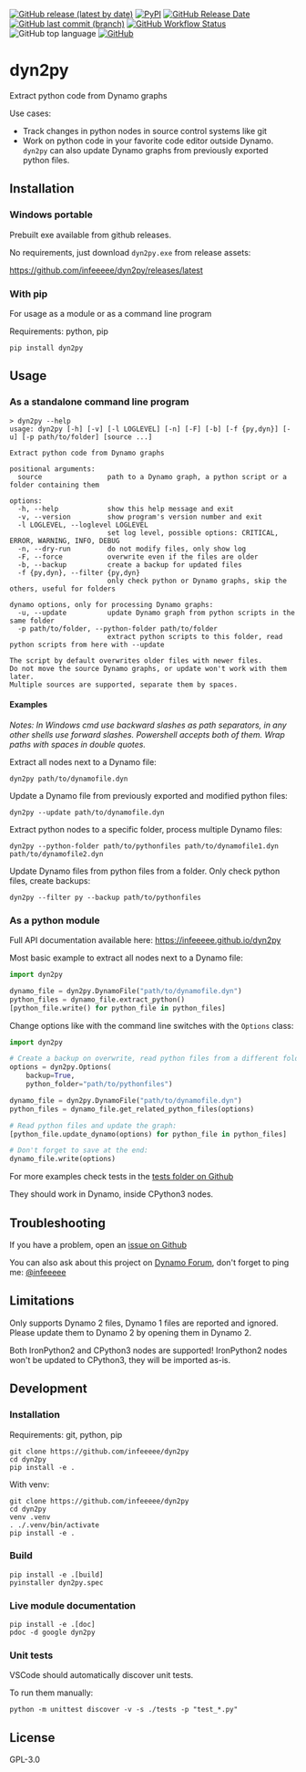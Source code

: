 [![GitHub release (latest by date)](https://img.shields.io/github/v/release/infeeeee/dyn2py?style=flat-square)](https://github.com/infeeeee/dyn2py/releases/latest)
[![PyPI](https://img.shields.io/pypi/v/dyn2py?style=flat-square)](https://pypi.org/project/dyn2py/)
[![GitHub Release Date](https://img.shields.io/github/release-date/infeeeee/dyn2py?style=flat-square)](https://github.com/infeeeee/dyn2py/releases/latest)
[![GitHub last commit (branch)](https://img.shields.io/github/last-commit/infeeeee/dyn2py/main?style=flat-square)](https://github.com/infeeeee/dyn2py/commits/main)
[![GitHub Workflow Status](https://img.shields.io/github/actions/workflow/status/infeeeee/dyn2py/unittests.yml?label=tests&style=flat-square)](https://github.com/infeeeee/dyn2py/actions/workflows/unittests.yml)
![GitHub top language](https://img.shields.io/github/languages/top/infeeeee/dyn2py?style=flat-square)
[![GitHub](https://img.shields.io/github/license/infeeeee/dyn2py?style=flat-square)](https://github.com/infeeeee/dyn2py/blob/main/LICENSE)

# dyn2py

Extract python code from Dynamo graphs

Use cases:

- Track changes in python nodes in source control systems like git
- Work on python code in your favorite code editor outside Dynamo. `dyn2py` can also update Dynamo graphs from previously exported python files.

## Installation

### Windows portable

Prebuilt exe available from github releases.

No requirements, just download `dyn2py.exe` from release assets:

https://github.com/infeeeee/dyn2py/releases/latest

### With pip

For usage as a module or as a command line program

Requirements: python, pip

```
pip install dyn2py
```

## Usage

### As a standalone command line program

```
> dyn2py --help
usage: dyn2py [-h] [-v] [-l LOGLEVEL] [-n] [-F] [-b] [-f {py,dyn}] [-u] [-p path/to/folder] [source ...]

Extract python code from Dynamo graphs

positional arguments:
  source                path to a Dynamo graph, a python script or a folder containing them

options:
  -h, --help            show this help message and exit
  -v, --version         show program's version number and exit
  -l LOGLEVEL, --loglevel LOGLEVEL
                        set log level, possible options: CRITICAL, ERROR, WARNING, INFO, DEBUG
  -n, --dry-run         do not modify files, only show log
  -F, --force           overwrite even if the files are older
  -b, --backup          create a backup for updated files
  -f {py,dyn}, --filter {py,dyn}
                        only check python or Dynamo graphs, skip the others, useful for folders

dynamo options, only for processing Dynamo graphs:
  -u, --update          update Dynamo graph from python scripts in the same folder
  -p path/to/folder, --python-folder path/to/folder
                        extract python scripts to this folder, read python scripts from here with --update

The script by default overwrites older files with newer files.
Do not move the source Dynamo graphs, or update won't work with them later.
Multiple sources are supported, separate them by spaces.
```

#### Examples

*Notes: In Windows cmd use backward slashes as path separators, in any other shells use forward slashes. Powershell accepts both of them. Wrap paths with spaces in double quotes.*

Extract all nodes next to a Dynamo file:

```
dyn2py path/to/dynamofile.dyn
```

Update a Dynamo file from previously exported and modified python files:

```
dyn2py --update path/to/dynamofile.dyn
```

Extract python nodes to a specific folder, process multiple Dynamo files:

```
dyn2py --python-folder path/to/pythonfiles path/to/dynamofile1.dyn path/to/dynamofile2.dyn
```

Update Dynamo files from python files from a folder. Only check python files, create backups:

```
dyn2py --filter py --backup path/to/pythonfiles
```

### As a python module

Full API documentation available here: https://infeeeee.github.io/dyn2py

Most basic example to extract all nodes next to a Dynamo file:

```python
import dyn2py

dynamo_file = dyn2py.DynamoFile("path/to/dynamofile.dyn")
python_files = dynamo_file.extract_python()
[python_file.write() for python_file in python_files]
```

Change options like with the command line switches with the `Options` class:

```python
import dyn2py

# Create a backup on overwrite, read python files from a different folder:
options = dyn2py.Options(
    backup=True,
    python_folder="path/to/pythonfiles")

dynamo_file = dyn2py.DynamoFile("path/to/dynamofile.dyn")
python_files = dynamo_file.get_related_python_files(options)

# Read python files and update the graph:
[python_file.update_dynamo(options) for python_file in python_files]

# Don't forget to save at the end:
dynamo_file.write(options)
```

For more examples check tests in the [tests folder on Github](https://github.com/infeeeee/dyn2py/tree/main/tests)

They should work in Dynamo, inside CPython3 nodes.

## Troubleshooting

If you have a problem, open an [issue on Github](https://github.com/infeeeee/dyn2py/issues)

You can also ask about this project on [Dynamo Forum](https://forum.dynamobim.com/), don't forget to ping me: [@infeeeee](https://forum.dynamobim.com/u/infeeeee)

## Limitations

Only supports Dynamo 2 files, Dynamo 1 files are reported and ignored. Please update them to Dynamo 2 by opening them in Dynamo 2.

Both IronPython2 and CPython3 nodes are supported! IronPython2 nodes won't be updated to CPython3, they will be imported as-is.

## Development

### Installation

Requirements: git, python, pip

```
git clone https://github.com/infeeeee/dyn2py
cd dyn2py
pip install -e .
```

With venv:

```
git clone https://github.com/infeeeee/dyn2py
cd dyn2py
venv .venv
. ./.venv/bin/activate
pip install -e .
```

### Build

```
pip install -e .[build]
pyinstaller dyn2py.spec
```

### Live module documentation

```
pip install -e .[doc]
pdoc -d google dyn2py
```

### Unit tests

VSCode should automatically discover unit tests. 

To run them manually:

```
python -m unittest discover -v -s ./tests -p "test_*.py"
```

## License

GPL-3.0

